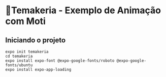 # 🍣Temakeria - Exemplo de Animação com Moti

## Iniciando o projeto
```
expo init temakeria
cd temakeria
expo install expo-font @expo-google-fonts/roboto @expo-google-fonts/ubuntu
expo install expo-app-loading
```